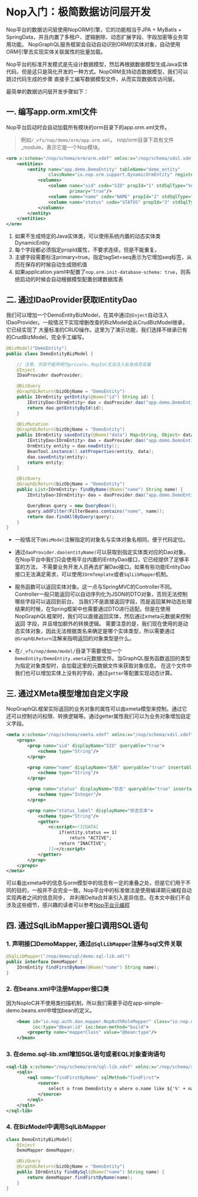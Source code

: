 # Nop入门：极简数据访问层开发

Nop平台的数据访问层使用NopORM引擎，它的功能相当于JPA + MyBatis + SpringData，并且内置了多租户、逻辑删除、动态扩展字段、字段加密等业务常用功能。
NopGraphQL服务框架会自动自动识别ORM的实体对象，自动使用ORM引擎去实现实体关联属性的批量加载。

Nop平台的标准开发模式是先设计数据模型，然后再根据数据模型生成Java实体代码，但是这只是简化开发的一种方式。NopORM支持动态数据模型，我们可以跳过代码生成的步骤
直接手工编写数据模型文件，从而实现数据库访问层。

最简单的数据访问层开发步骤如下：

## 一. 编写app.orm.xml文件

Nop平台启动时会自动加载所有模块的orm目录下的app.orm.xml文件。

> 例如`/_vfs/nop/demo/orm/app.orm.xml`。 nop/orm目录下具有文件_module，表示它是一个Nop模块。

```xml
<orm x:schema="/nop/schema/orm/orm.xdef" xmlns:x="/nop/schema/xdsl.xdef">
    <entities>
        <entity name="app.demo.DemoEntity" tableName="demo_entity"
                className="io.nop.orm.support.DynamicOrmEntity" registerShortName="true">
            <columns>
                <column name="sid" code="SID" propId="1" stdSqlType="VARCHAR" precision="32" tagSet="seq" mandatory="true"
                        primary="true"/>
                <column name="name" code="NAME" propId="2" stdSqlType="VARCHAR" precision="100" mandatory="true"/>
                <column name="status" code="STATUS" propId="3" stdSqlType="INTEGER"/>
            </columns>
        </entity>
    </entities>
</orm>
```

1. 如果不生成特定的Java实体类，可以使用系统内置的动态实体类DynamicEntity
2. 每个字段都必须指定propId属性，不要求连续，但是不能重复。
3. 主键字段需要标注primary=true。指定tagSet=seq表示为它增加seq标签，从而在保存的时候自动生成随机值
4. 如果application.yaml中配置了`nop.orm.init-database-schema: true`，则系统启动的时候会自动根据模型配置创建数据库表

## 二. 通过IDaoProvider获取IEntityDao

我们可以增加一个DemoEntityBizModel，在其中通过`@Inject`自动注入IDaoProvider。一般情况下实现增删改查的BizModel会从CrudBizModel继承，它已经实现了
大量标准的CRUD操作。这里为了演示功能，我们选择不继承已有的CrudBizModel，完全手工编写。

```java
@BizModel("DemoEntity")
public class DemoEntityBizModel {

    // 注意，字段不能声明为private。NopIoC无法注入私有成员变量
    @Inject
    IDaoProvider daoProvider;

    @BizQuery
    @GraphQLReturn(bizObjName = "DemoEntity")
    public IOrmEntity getEntity(@Name("id") String id) {
        IEntityDao<IOrmEntity> dao = daoProvider.dao("app.demo.DemoEntity");
        return dao.getEntityById(id);
    }

    @BizMutation
    @GraphQLReturn(bizObjName = "DemoEntity")
    public IOrmEntity saveEntity(@Name("data") Map<String, Object> data) {
        IEntityDao<IOrmEntity> dao = daoProvider.dao("app.demo.DemoEntity");
        OrmEntity entity = dao.newEntity();
        BeanTool.instance().setProperties(entity, data);
        dao.saveEntity(entity);
        return entity;
    }

    @BizQuery
    @GraphQLReturn(bizObjName = "DemoEntity")
    public List<IOrmEntity> findByName(@Name("name") String name) {
        IEntityDao<IOrmEntity> dao = daoProvider.dao("app.demo.DemoEntity");

        QueryBean query = new QueryBean();
        query.addFilter(FilterBeans.contains("name", name));
        return dao.findAllByQuery(query);
    }
}
```

* 一般情况下`@BizModel`注解指定的对象名与实体对象名相同，便于代码定位。

* 通过`daoProvider.dao(entityName)`可以获取到指定实体类对应的Dao对象。在Nop平台中我们只会使用平台内置的IEntityDao接口，它已经提供了足够丰富的方法，
  不需要业务开发人员再去扩展Dao接口。如果有些功能IEntityDao接口无法满足需求，可以使用`IOrmTemplate`或者`SqlLibMapper`机制。

* 服务函数可以返回实体对象。这一点与SpringMVC的Controller不同。Controller一般只能返回可以自动序列化为JSON的DTO对象，否则无法控制哪些字段可以返回到前台。
  当我们不是直接返回字段，而是返回某种动态处理结果的时候，在Spring框架中也需要通过DTO进行适配。但是在使用NopGraphQL框架时，我们可以直接返回实体，然后通过xmeta元数据来控制返回
  字段，并且增加额外的转换逻辑。
  需要注意的是，我们现在使用的是动态实体对象，因此无法根据类名来确定是哪个实体类型，所以需要通过`@GraphQLReturn`注解来指明返回的对象类型是什么。

* 在`/_vfs/nop/demo/model/`目录下需要增加一个`DemoEntity/DemoEntity.xmeta`元数据文件。当GraphQL服务函数返回的类型为指定对象类型时，会加载这里的元数据文件来获取对象信息。
  在这个文件中我们也可以增加实体上没有的字段，通过`getter`等配置实现动态计算。

## 三. 通过XMeta模型增加自定义字段

NopGraphQL框架实际返回的业务对象的属性可以由xmeta模型来控制。通过它还可以控制访问权限、转换逻辑等。通过getter属性我们可以为业务对象增加自定义字段。

````xml
<meta x:schema="/nop/schema/xmeta.xdef" xmlns:x="/nop/schema/xdsl.xdef">
    <props>
        <prop name="sid" displayName="SID" queryable="true">
            <schema type="String"/>
        </prop>

        <prop name="name" displayName="名称" queryable="true" insertable="true" updatable="true">
            <schema type="String"/>
        </prop>

        <prop name="status" displayName="状态" queryable="true" insertable="true" updatable="true">
            <schema type="Integer"/>
        </prop>

        <prop name="status_label" displayName="状态文本">
            <schema type="String"/>
            <getter>
                <c:script><![CDATA[
                    if(entity.status == 1)
                        return "ACTIVE";
                    return "INACTIVE";
                ]]></c:script>
            </getter>
        </prop>
    </props>
</meta>
````

可以看出xmeta中的信息与orm模型中的信息有一定的重叠之处，但是它们用于不同的目的，一般并不会完全一致。Nop平台中的标准做法是使用编译期元编程自动实现两者之间的信息同步，
并利用Delta合并来引入差异信息。在本文中我们不会涉及这些细节，感兴趣的读者可以参考[Nop平台元编程](../../dev-guide/xlang/meta-programming.md)

## 四. 通过SqlLibMapper接口调用SQL语句

### 1. 声明接口DemoMapper, 通过`@SqlLibMapper`注解与sql文件关联

```java
@SqlLibMapper("/nop/demo/sql/demo.sql-lib.xml")
public interface DemoMapper {
    IOrmEntity findFirstByName(@Name("name") String name);
}
```

### 2. 在beans.xml中注册Mapper接口类

因为NopIoC并不使用类扫描机制，所以我们需要手动在app-simple-demo.beans.xml中增加bean的定义。

```xml
    <bean id="io.nop.auth.dao.mapper.NopAuthRoleMapper" class="io.nop.orm.sql_lib.proxy.SqlLibProxyFactoryBean"
          ioc:type="@bean:id" ioc:bean-method="build">
        <property name="mapperClass" value="@bean:type"/>
    </bean>
```

### 3. 在demo.sql-lib.xml增加SQL语句或者EQL对象查询语句

```xml
<sql-lib x:scheme="/nop/schema/orm/sql-lib.xdef" xmlns:x="/nop/schema/xdsl.xdef">
    <sqls>
        <eql name="findFirstByName" sqlMethod="findFirst">
            <source>
                select o from DemoEntity o where o.name like ${'%' + name + '%'}
            </source>
        </eql>
    </sqls>
</sql-lib>
```

### 4. 在BizModel中调用SqlLibMapper

```java
class DemoEntityBizModel{
    @Inject
    DemoMapper demoMapper;

    @BizQuery
    @GraphQLReturn(bizObjName = "DemoEntity")
    public IOrmEntity findBySql(@Name("name") String name) {
        return demoMapper.findFirstByName(name);
    }
}
```
